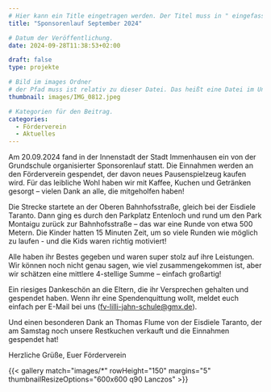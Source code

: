 ```yaml
---
# Hier kann ein Title eingetragen werden. Der Titel muss in " eingefasst sein
title: "Sponsorenlauf September 2024"

# Datum der Veröffentlichung.
date: 2024-09-28T11:38:53+02:00

draft: false
type: projekte

# Bild im images Ordner
# der Pfad muss ist relativ zu dieser Datei. Das heißt eine Datei im Unterordner "images" wird über images/dateiname.jpg angegeben.
thumbnail: images/IMG_0812.jpeg

# Kategorien für den Beitrag.
categories:
  - Förderverein
  - Aktuelles
---
```


Am 20.09.2024 fand in der Innenstadt der Stadt Immenhausen ein von der Grundschule organisierter Sponsorenlauf statt. Die Einnahmen werden an den Förderverein gespendet, der davon neues Pausenspielzeug kaufen wird. Für das leibliche Wohl haben wir mit Kaffee, Kuchen und Getränken gesorgt – vielen Dank an alle, die mitgeholfen haben!

Die Strecke startete an der Oberen Bahnhofsstraße, gleich bei der Eisdiele Taranto. Dann ging es durch den Parkplatz Entenloch und rund um den Park Montaigu zurück zur Bahnhofsstraße – das war eine Runde von etwa 500 Metern. Die Kinder hatten 15 Minuten Zeit, um so viele Runden wie möglich zu laufen - und die Kids waren richtig motiviert!

Alle haben ihr Bestes gegeben und waren super stolz auf ihre Leistungen. Wir können noch nicht genau sagen, wie viel zusammengekommen ist, aber wir schätzen eine mittlere 4-stellige Summe – einfach großartig!

Ein riesiges Dankeschön an die Eltern, die ihr Versprechen gehalten und gespendet haben. Wenn ihr eine Spendenquittung wollt, meldet euch einfach per E-Mail bei uns (fv-lilli-jahn-schule@gmx.de).

Und einen besonderen Dank an Thomas Flume von der Eisdiele Taranto, der am Samstag noch unsere Restkuchen verkauft und die Einnahmen gespendet hat!

Herzliche Grüße, Euer Förderverein


<!-- Die folgende Zeile bitte löschen, falls keine Bilder angezeigt werden sollen -->

{{< gallery match="images/*" rowHeight="150" margins="5" thumbnailResizeOptions="600x600 q90 Lanczos" >}}
